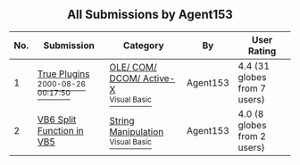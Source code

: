 ﻿<div align="center">

## All Submissions by Agent153

</div>

No.  | Submission | Category | By   | User Rating
---- | ---------- | -------- | ---- | -----------
1 | [True Plugins<br /><sup>2000-08-26 00:17:50</sup>](https://github.com/Planet-Source-Code/agent153-true-plugins__1-11010) | [OLE/ COM/ DCOM/ Active\-X<br /><sup>Visual Basic</sup>](../ByCategory/ole-com-dcom-active-x__1-29.md) | Agent153 | 4.4 (31 globes from 7 users)
2 | [VB6 Split Function in VB5<br />](https://github.com/Planet-Source-Code/agent153-vb6-split-function-in-vb5__1-11026) | [String Manipulation<br /><sup>Visual Basic</sup>](../ByCategory/string-manipulation__1-5.md) | Agent153 | 4.0 (8 globes from 2 users)
